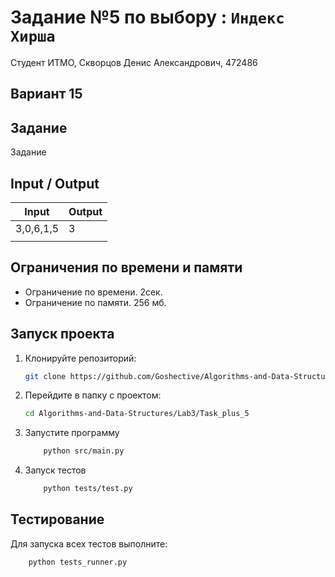 # Задание №5 по выбору : `Индекс Хирша`
Студент ИТМО,  Скворцов Денис Александрович, 472486

## Вариант 15

## Задание 
Задание 

## Input / Output 

| Input    | Output   |
|----------|----------|
|3,0,6,1,5 | 3        |
|          |          |

## Ограничения по времени и памяти

- Ограничение по времени. 2сек.
- Ограничение по памяти. 256 мб.


## Запуск проекта
1. Клонируйте репозиторий:
   ```bash
   git clone https://github.com/Goshective/Algorithms-and-Data-Structures
   ```
2. Перейдите в папку с проектом:
   ```bash
   cd Algorithms-and-Data-Structures/Lab3/Task_plus_5
   ```

3. Запустите программу
    ```bash
        python src/main.py
    ```

4. Запуск тестов
    ```bash
        python tests/test.py
    ```

## Тестирование
Для запуска всех тестов выполните:
```bash
    python tests_runner.py
```